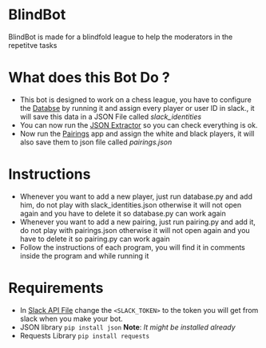 # BlindBot
BlindBot is made for a blindfold league to help the moderators in the repetitve tasks

# What does this Bot Do ?
* This bot is designed to work on a chess league, you have to configure the [Databse](https://github.com/Moha369/BlindBot/blob/master/database.py) by running it and assign every player or user ID in slack., it will save this data in a JSON File called _slack_identities_
* You can now run the [JSON Extractor](https://github.com/Moha369/BlindBot/blob/master/json_extract.py) so you can check everything is ok.
* Now run the [Pairings](https://github.com/Moha369/BlindBot/blob/master/pairing.py) app and assign the white and black players, it will also save them to json file called _pairings.json_

# Instructions
* Whenever you want to add a new player, just run database.py and add him, do not play with slack_identities.json otherwise it will not open again and you have to delete it so database.py can work again
* Whenever you want to add a new pairing, just run pairing.py and add it, do not play with pairings.json otherwise it will not open again and you have to delete it so pairing.py can work again
* Follow the instructions of each program, you will find it in comments inside the program and while running it

# Requirements
* In [Slack API File](https://github.com/Moha369/BlindBot/blob/master/slackapi.py#L5) change the `<SLACK_TOKEN>` to the token you will get from slack when you make your bot.
* JSON library ```pip install json``` **Note**: _It might be installed already_
* Requests Library ```pip install requests```
